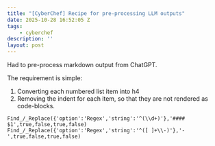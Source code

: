 ```yaml
---
title: "[CyberChef] Recipe for pre-processing LLM outputs"
date: 2025-10-28 16:52:05 Z
tags:
    - cyberchef
description: ''
layout: post
---
```


Had to pre-process markdown output from ChatGPT.

The requirement is simple:

1. Converting each numbered list item into h4
2. Removing the indent for each item, so that they are not rendered as code-blocks.


```chef
Find_/_Replace({'option':'Regex','string':'^(\\d+)'},'#### $1',true,false,true,false)
Find_/_Replace({'option':'Regex','string':'^([ ]+\\-)'},'-',true,false,true,false)
```



